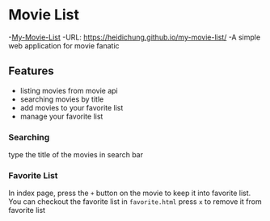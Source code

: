 

# Movie List
-[My-Movie-List](https://example.com/my-image.png)
-URL: https://heidichung.github.io/my-movie-list/
-A simple web application for movie fanatic

## Features
- listing movies from movie api
- searching movies by title
- add movies to your favorite list
- manage your favorite list

### Searching
type the title of the movies in search bar
### Favorite List
In index page, press the `+` button on the movie to keep it into favorite list.
You can checkout the favorite list in `favorite.html`
press `x` to remove it from favorite list
